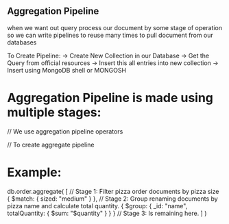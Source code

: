 ## Aggregation Pipeline
when we want out query process our document by some stage of operation
so we can write pipelines to reuse many times to pull document from our databases

To Create Pipeline:
-> Create New Collection in our Database
-> Get the Query from official resources
-> Insert this all entries into new collection
-> Insert using MongoDB shell or MONGOSH

# Aggregation Pipeline is made using multiple stages:
// We use aggregation pipeline operators

// To create aggregate pipeline
# Example:

db.order.aggregate( [
    // Stage 1: Filter pizza order documents by pizza size
    {
        $match: { sized: "medium" }
    },
    // Stage 2: Group renaming documents by pizza name and calculate total quantity.
    {
        $group: { _id: "name", totalQuantity: { $sum: "$quantity" } }
    }
    // Stage 3: Is remaining here.
] )
